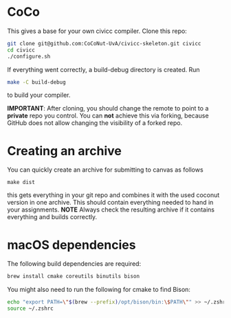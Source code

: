 # CoCo

This gives a base for your own civicc compiler.
Clone this repo:
```bash
git clone git@github.com:CoCoNut-UvA/civicc-skeleton.git civicc
cd civicc
./configure.sh
```
If everything went correctly, a build-debug directory is created.
Run
```bash
make -C build-debug
```
to build your compiler.

**IMPORTANT**: After cloning, you should change the remote to point to a **private** repo you control.
You can **not** achieve this via forking, because GitHub does not allow changing the visibility of a forked repo.

# Creating an archive
You can quickly create an archive for submitting to canvas as follows
```
make dist
```
this gets everything in your git repo and combines it with the used coconut version in one archive.
This should contain everything needed to hand in your assignments.
**NOTE** Always check the resulting archive if it contains everything and builds correctly.

# macOS dependencies
The following build dependencies are required:
```bash
brew install cmake coreutils binutils bison
```

You might also need to run the following for cmake to find Bison:
```bash
echo "export PATH=\"$(brew --prefix)/opt/bison/bin:\$PATH\"" >> ~/.zshrc
source ~/.zshrc
```
